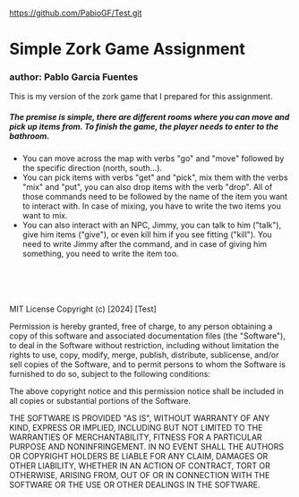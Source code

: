 https://github.com/PabioGF/Test.git

# Simple Zork Game Assignment
### author: Pablo Garcia Fuentes

This is my version of the zork game that I prepared for this assignment.

##### The premise is simple, there are different rooms where you can move and pick up items from. To finish the game, the player needs to enter to the bathroom.
- You can move across the map with verbs "go" and "move" followed by the specific direction (north, south...).
- You can pick items with verbs "get" and "pick", mix them with the verbs "mix" and "put", you can also drop items with the verb "drop". All of those commands need to be followed by the name of the item you want to interact with. In case of mixing, you have to write the two items you want to mix.
- You can also interact with an NPC, Jimmy, you can talk to him ("talk"), give him items ("give"), or even kill him if you see fitting ("kill"). You need to write Jimmy after the command, and in case of giving him something, you need to write the item too.

<br><br><br><br>
MIT License
Copyright (c) [2024] [Test]

Permission is hereby granted, free of charge, to any person obtaining a copy
of this software and associated documentation files (the "Software"), to deal
in the Software without restriction, including without limitation the rights
to use, copy, modify, merge, publish, distribute, sublicense, and/or sell
copies of the Software, and to permit persons to whom the Software is
furnished to do so, subject to the following conditions:

The above copyright notice and this permission notice shall be included in all
copies or substantial portions of the Software.

THE SOFTWARE IS PROVIDED "AS IS", WITHOUT WARRANTY OF ANY KIND, EXPRESS OR
IMPLIED, INCLUDING BUT NOT LIMITED TO THE WARRANTIES OF MERCHANTABILITY,
FITNESS FOR A PARTICULAR PURPOSE AND NONINFRINGEMENT. IN NO EVENT SHALL THE
AUTHORS OR COPYRIGHT HOLDERS BE LIABLE FOR ANY CLAIM, DAMAGES OR OTHER
LIABILITY, WHETHER IN AN ACTION OF CONTRACT, TORT OR OTHERWISE, ARISING FROM,
OUT OF OR IN CONNECTION WITH THE SOFTWARE OR THE USE OR OTHER DEALINGS IN THE
SOFTWARE.
